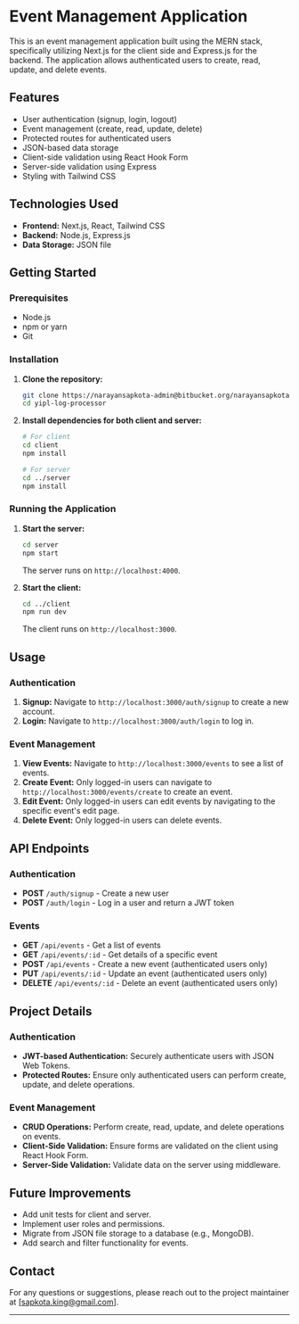 # Event Management Application

This is an event management application built using the MERN stack, specifically utilizing Next.js for the client side and Express.js for the backend. The application allows authenticated users to create, read, update, and delete events.

## Features

- User authentication (signup, login, logout)
- Event management (create, read, update, delete)
- Protected routes for authenticated users
- JSON-based data storage
- Client-side validation using React Hook Form
- Server-side validation using Express
- Styling with Tailwind CSS

## Technologies Used

- **Frontend:** Next.js, React, Tailwind CSS
- **Backend:** Node.js, Express.js
- **Data Storage:** JSON file

## Getting Started

### Prerequisites

- Node.js
- npm or yarn
- Git

### Installation

1. **Clone the repository:**

   ```bash
   git clone https://narayansapkota-admin@bitbucket.org/narayansapkota/yipl-log-processor.git
   cd yipl-log-processor
   ```

2. **Install dependencies for both client and server:**

   ```bash
   # For client
   cd client
   npm install

   # For server
   cd ../server
   npm install
   ```

### Running the Application

1. **Start the server:**

   ```bash
   cd server
   npm start
   ```

   The server runs on `http://localhost:4000`.

2. **Start the client:**

   ```bash
   cd ../client
   npm run dev
   ```

   The client runs on `http://localhost:3000`.

## Usage

### Authentication

1. **Signup:** Navigate to `http://localhost:3000/auth/signup` to create a new account.
2. **Login:** Navigate to `http://localhost:3000/auth/login` to log in.

### Event Management

1. **View Events:** Navigate to `http://localhost:3000/events` to see a list of events.
2. **Create Event:** Only logged-in users can navigate to `http://localhost:3000/events/create` to create an event.
3. **Edit Event:** Only logged-in users can edit events by navigating to the specific event's edit page.
4. **Delete Event:** Only logged-in users can delete events.

## API Endpoints

### Authentication

- **POST** `/auth/signup` - Create a new user
- **POST** `/auth/login` - Log in a user and return a JWT token

### Events

- **GET** `/api/events` - Get a list of events
- **GET** `/api/events/:id` - Get details of a specific event
- **POST** `/api/events` - Create a new event (authenticated users only)
- **PUT** `/api/events/:id` - Update an event (authenticated users only)
- **DELETE** `/api/events/:id` - Delete an event (authenticated users only)

## Project Details

### Authentication

- **JWT-based Authentication:** Securely authenticate users with JSON Web Tokens.
- **Protected Routes:** Ensure only authenticated users can perform create, update, and delete operations.

### Event Management

- **CRUD Operations:** Perform create, read, update, and delete operations on events.
- **Client-Side Validation:** Ensure forms are validated on the client using React Hook Form.
- **Server-Side Validation:** Validate data on the server using middleware.

## Future Improvements

- Add unit tests for client and server.
- Implement user roles and permissions.
- Migrate from JSON file storage to a database (e.g., MongoDB).
- Add search and filter functionality for events.

## Contact

For any questions or suggestions, please reach out to the project maintainer at [sapkota.king@gmail.com].

---
